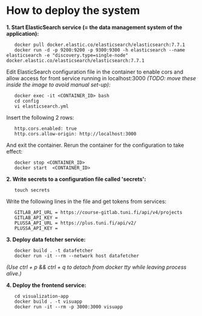 
# How to deploy the system

**1. Start ElasticSearch service (= the data management system of the application):**
```
   docker pull docker.elastic.co/elasticsearch/elasticsearch:7.7.1
   docker run -d -p 9200:9200 -p 9300:9300 -h elasticsearch --name elasticsearch -e "discovery.type=single-node" docker.elastic.co/elasticsearch/elasticsearch:7.7.1
```

   Edit ElasticSearch configuration file in the container to enable cors and allow access for front service running in localhost:3000
   *(TODO: move these inside the image to avoid manual set-up):*
```
   docker exec -it <CONTAINER_ID> bash
   cd config
   vi elasticsearch.yml
```

   Insert the following 2 rows:
```
   http.cors.enabled: true
   http.cors.allow-origin: http://localhost:3000
```
   And exit the container. Rerun the container for the configuration to take effect:
```
   docker stop <CONTAINER_ID>
   docker start  <CONTAINER_ID>
```

**2. Write secrets to a configuration file called 'secrets':**
```
   touch secrets
```

   Write the following lines in the file and get tokens from services:
```
   GITLAB_API_URL = https://course-gitlab.tuni.fi/api/v4/projects
   GITLAB_API_KEY = 
   PLUSSA_API_URL = https://plus.tuni.fi/api/v2/
   PLUSSA_API_KEY = 
```

**3.  Deploy data fetcher service:**

```
   docker build . -t datafetcher
   docker run -it --rm --network host datafetcher
```
*(Use ctrl + p && ctrl + q to detach from docker tty while leaving process alive.)*

**4. Deploy the frontend service:**
```
   cd visualization-app
   docker build . -t visuapp
   docker run -it --rm -p 3000:3000 visuapp
```
